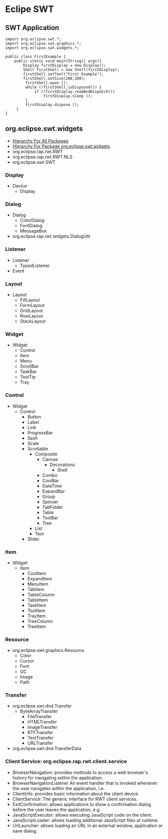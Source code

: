 # Eclipe SWT
 
## SWT Application
```
import org.eclipse.swt.*;
import org.eclipse.swt.graphics.*;
import org.eclipse.swt.widgets.*;

public class FirstExample {
    public static void main(String[] args){
        Display firstDisplay = new Display();
        Shell firstShell = new Shell(firstDisplay);
        firstShell.setText("First Example");
        firstShell.setSize(200,100);
         firstShell.open ();
         while (!firstShell.isDisposed()) {
             if (!firstDisplay.readAndDispatch())
                 firstDisplay.sleep ();
         }
         firstDisplay.dispose ();
     }
}
```

## org.eclipse.swt.widgets 
- [Hierarchy For All Packages](https://download.eclipse.org/rt/rap/doc/2.2/guide/reference/api/overview-tree.html)
- [Hierarchy For Package org.eclipse.swt.widgets](https://download.eclipse.org/rt/rap/doc/2.2/guide/reference/api/org/eclipse/swt/widgets/package-tree.html)
- org.eclipse.rap.rwt.RWT
- org.eclipse.rap.rwt.RWT.NLS
- org.eclipse.swt.SWT

### Display
- Device
    - Display

### Dialog
- Dialog
    - ColorDialog
    - FontDialog
    - MessageBox
- org.eclipse.rap.rwt.widgets.DialogUtil

### Listener
- Listener
    - TypedListener
- Event
    
### Layout
- Layout
    - FillLayout
    - FormLayout
    - GridLayout
    - RowLayout
    - StackLayout

### Widget
- Widget
    - Control
    - Item
    - Menu
    - ScrollBar
    - TaskBar
    - ToolTip
    - Tray
    
### Control
- Widget
    - Control
        - Button
        - Label
        - Link
        - ProgressBar
        - Sash
        - Scale
        - Scrollable
            - Composite
                - Canvas
                    - Decorations
                       - Shell
                - Combo
                - CoolBar
                - DateTime
                - ExpandBar
                - Group
                - Spinner
                - TabFolder
                - Table
                - ToolBar
                - Tree
            - List
            - Text
        - Slider
    
### Item
- Widget
    - Item
        - CoolItem
        - ExpandItem
        - MenuItem
        - TabItem
        - TableColumn
        - TableItem
        - TaskItem
        - ToolItem
        - TrayItem
        - TreeColumn
        - TreeItem

### Resource 
- org.eclipse.swt.graphics.Resource
   - Color
   - Cursor
   - Font
   - GC
   - Image
   - Path

### Transfer
- org.eclipse.swt.dnd.Transfer
    - ByteArrayTransfer
        - FileTransfer
        - HTMLTransfer
        - ImageTransfer
        - RTFTransfer
        - TextTransfer
        - URLTransfer
- org.eclipse.swt.dnd.TransferData


### Client Service: org.eclipse.rap.rwt.client.service 
- BrowserNavigation: provides methods to access a web browser's history for navigating within the application.
- BrowserNavigationListener 	An event handler that is invoked whenever the user navigates within the application, i.e.
- ClientInfo: provides basic information about the client device.
- ClientService: 	The generic interface for RWT client services.
- ExitConfirmation: allows applications to show a confirmation dialog before the user leaves the application, e.g.
- JavaScriptExecutor: allows executing JavaScript code on the client.
- JavaScriptLoader: allows loading additional JavaScript files at runtime.
- UrlLauncher: allows loading an URL in an external window, application or save dialog.
